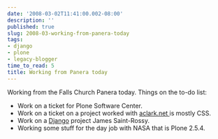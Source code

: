 ```yaml
---
date: '2008-03-02T11:41:00.002-08:00'
description: ''
published: true
slug: 2008-03-working-from-panera-today
tags:
- django
- plone
- legacy-blogger
time_to_read: 5
title: Working from Panera today
---
```


Working from the Falls Church Panera today.  Things on the to-do list:<br /><ul><li>Work on a ticket for Plone Software Center.</li><li>Work on a ticket on a project worked with <a href="http://www.aclark.net">aclark.net </a>is mostly CSS.</li><li>Work on a <a href="http://djangoproject.com">Django</a> project James Saint-Rossy.</li><li>Working some stuff for the day job with NASA that is Plone 2.5.4.</li></ul>